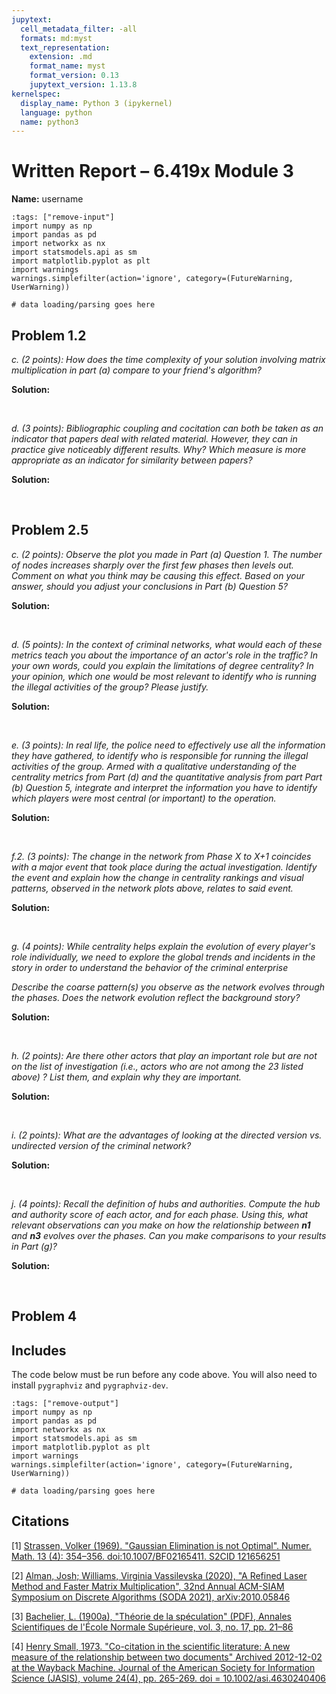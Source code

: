 ```yaml
---
jupytext:
  cell_metadata_filter: -all
  formats: md:myst
  text_representation:
    extension: .md
    format_name: myst
    format_version: 0.13
    jupytext_version: 1.13.8
kernelspec:
  display_name: Python 3 (ipykernel)
  language: python
  name: python3
---
```


# Written Report – 6.419x Module 3

<div class="author"><b>Name:</b> username</div>

```{code-cell}
:tags: ["remove-input"]
import numpy as np
import pandas as pd
import networkx as nx
import statsmodels.api as sm
import matplotlib.pyplot as plt
import warnings
warnings.simplefilter(action='ignore', category=(FutureWarning, UserWarning))

# data loading/parsing goes here
```

## Problem 1.2

*c. (2 points): How does the time complexity of your solution involving matrix multiplication in part (a) compare to your friend's algorithm?*

**Solution:**


<br>

*d. (3 points): Bibliographic coupling and cocitation can both be taken as an indicator that papers deal with related material. However, they can in practice give noticeably different results. Why? Which measure is more appropriate as an indicator for similarity between papers?*

**Solution:**


<br>

## Problem 2.5

*c. (2 points): Observe the plot you made in Part (a) Question 1. The number of nodes increases sharply over the first few phases then levels out. Comment on what you think may be causing this effect. Based on your answer, should you adjust your conclusions in Part (b) Question 5?*

**Solution:**


<br>

*d. (5 points):  In the context of criminal networks, what would each of these metrics teach you about the importance of an actor's role in the traffic? In your own words, could you explain the limitations of degree centrality? In your opinion, which one would be most relevant to identify who is running the illegal activities of the group? Please justify.*

**Solution:**


<br>

*e. (3 points): In real life, the police need to effectively use all the information they have gathered, to identify who is responsible for running the illegal activities of the group. Armed with a qualitative understanding of the centrality metrics from Part (d) and the quantitative analysis from part Part (b) Question 5, integrate and interpret the information you have to identify which players were most central (or important) to the operation.*

**Solution:**


<br>

*f.2. (3 points):  The change in the network from Phase X to X+1 coincides with a major event that took place during the actual investigation. Identify the event and explain how the change in centrality rankings and visual patterns, observed in the network plots above, relates to said event.*

**Solution:**


<br>

*g. (4 points):  While centrality helps explain the evolution of every player's role individually, we need to explore the global trends and incidents in the story in order to understand the behavior of the criminal enterprise*

*Describe the coarse pattern(s) you observe as the network evolves through the phases. Does the network evolution reflect the background story?*

**Solution:**


<br>

*h. (2 points):  Are there other actors that play an important role but are not on the list of investigation (i.e., actors who are not among the 23 listed above) ? List them, and explain why they are important.*

**Solution:**


<br>

*i. (2 points):  What are the advantages of looking at the directed version vs. undirected version of the criminal network?*

**Solution:**


<br>

*j. (4 points):   Recall the definition of hubs and authorities. Compute the hub and authority score of each actor, and for each phase. Using this, what relevant observations can you make on how the relationship between **n1** and **n3** evolves over the phases. Can you make comparisons to your results in Part (g)?*

**Solution:**


<br>


## Problem 4



## Includes

The code below must be run before any code above.  You will also need to install `pygraphviz` and `pygraphviz-dev`.

```{code-cell}
:tags: ["remove-output"]
import numpy as np
import pandas as pd
import networkx as nx
import statsmodels.api as sm
import matplotlib.pyplot as plt
import warnings
warnings.simplefilter(action='ignore', category=(FutureWarning, UserWarning))

# data loading/parsing goes here
```

## Citations

\[1] [Strassen, Volker (1969). "Gaussian Elimination is not Optimal". Numer. Math. 13 (4): 354–356. doi:10.1007/BF02165411. S2CID 121656251][1]

\[2] [Alman, Josh; Williams, Virginia Vassilevska (2020), "A Refined Laser Method and Faster Matrix Multiplication", 32nd Annual ACM-SIAM Symposium on Discrete Algorithms (SODA 2021), arXiv:2010.05846][2]

\[3] [Bachelier, L. (1900a), "Théorie de la spéculation" (PDF), Annales Scientifiques de l'École Normale Supérieure, vol. 3, no. 17, pp. 21–86][3]

\[4] [Henry Small, 1973. "Co-citation in the scientific literature: A new measure of the relationship between two documents" Archived 2012-12-02 at the Wayback Machine. Journal of the American Society for Information Science (JASIS), volume 24(4), pp. 265-269. doi = 10.1002/asi.4630240406][4]


 [1]: https://doi.org/10.1007%2FBF02165411
 [2]: https://arxiv.org/abs/2010.05846
 [3]: http://archive.numdam.org/article/ASENS_1900_3_17__21_0.pdf
 [4]: https://web.archive.org/web/20121202085010/http://polaris.gseis.ucla.edu/gleazer/296_readings/small.pdf
